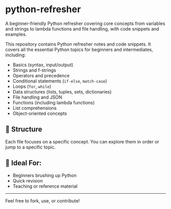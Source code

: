 # python-refresher
A beginner-friendly Python refresher covering core concepts from variables and strings to lambda functions and file handling, with code snippets and examples.

This repository contains Python refresher notes and code snippets. It covers all the essential Python topics for beginners and intermediates, including:

- Basics (syntax, input/output)
- Strings and f-strings
- Operators and precedence
- Conditional statements (`if-else`, `match-case`)
- Loops (`for`, `while`)
- Data structures (lists, tuples, sets, dictionaries)
- File handling and JSON
- Functions (including lambda functions)
- List comprehensions
- Object-oriented concepts

## 📁 Structure
Each file focuses on a specific concept. You can explore them in order or jump to a specific topic.

## 📌 Ideal For:
- Beginners brushing up Python
- Quick revision 
- Teaching or reference material

---

Feel free to fork, use, or contribute!
